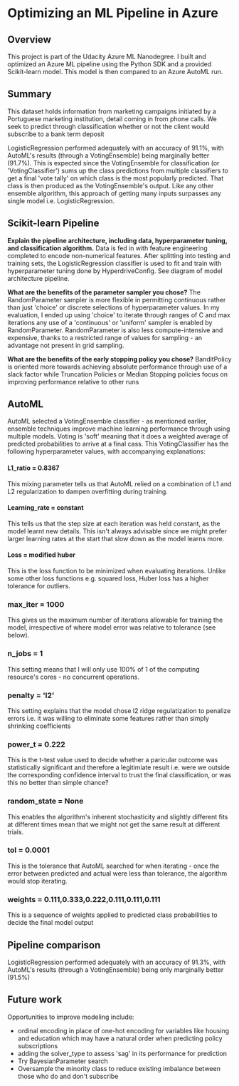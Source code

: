 # Optimizing an ML Pipeline in Azure

## Overview
This project is part of the Udacity Azure ML Nanodegree. I built and optimized an Azure ML pipeline using the Python SDK and a provided Scikit-learn model.
This model is then compared to an Azure AutoML run.

## Summary
This dataset holds information from marketing campaigns initiated by a Portuguese marketing institution, detail coming in from phone calls. We seek to predict through classification whether or not the client would subscribe to a bank term deposit

LogisticRegression performed adequately with an accuracy of 91.1%, with AutoML's results (through a VotingEnsemble) being marginally better (91.7%). This is expected since the VotingEnsemble for classification (or 'VotingClassifier') sums up the class predictions from multiple classifiers to get a final 'vote tally' on which class is the most popularly predicted. That class is then produced as the VotingEnsemble's output. Like any other ensemble algorithm, this approach of getting many inputs surpasses any single model i.e. LogisticRegression.

## Scikit-learn Pipeline
**Explain the pipeline architecture, including data, hyperparameter tuning, and classification algorithm.**
Data is fed in with feature engineering completed to encode non-numerical features. After splitting into testing and training sets, the LogisticRegression classifier is used to fit and train with hyperparameter tuning done by HyperdriveConfig.
See diagram of model architecture pipeline.

**What are the benefits of the parameter sampler you chose?**
The RandomParameter sampler is more flexible in permitting continuous rather than just 'choice' or discrete selections of hyperparameter values. In my evaluation, I ended up using 'choice' to iterate through ranges of C and max iterations any use of a 'continuous' or 'uniform' sampler is enabled by RandomParameter. RandomParameter is also less compute-intensive and expensive, thanks to a restricted range of values for sampling - an advantage not present in grid sampling.

**What are the benefits of the early stopping policy you chose?**
BanditPolicy is oriented more towards achieving absolute performance through use of a slack factor while Truncation Policies or Median Stopping policies focus on improving performance relative to other runs 

## AutoML
AutoML selected a VotingEnsemble classifier - as mentioned earlier, ensemble techniques improve machine learning performance through using multiple models. Voting is 'soft' meaning that it does a weighted average of predicted probabilities to arrive at a final cass. This VotingClassifier has the following hyperparameter values, with accompanying explanations:

#### L1_ratio = 0.8367
This mixing parameter tells us that AutoML relied on a combination of L1 and L2 regularization to dampen overfitting during training.
#### Learning_rate = constant
This tells us that the step size at each iteration was held constant, as the model learnt new details. This isn't always advisable since we might prefer larger learning rates at the start that slow down as the model learns more.
#### Loss = modified huber
This is the loss function to be minimized when evaluating iterations. Unlike some other loss functions e.g. squared loss, Huber loss has a higher tolerance for outliers.
### max_iter = 1000
This gives us the maximum number of iterations allowable for training the model, irrespective of where model error was relative to tolerance (see below).
### n_jobs = 1
This setting means that I will only use 100% of 1 of the computing resource's cores - no concurrent operations. 
### penalty = 'l2'
This setting explains that the model chose l2 ridge regulatization to penalize errors i.e. it was willing to eliminate some features rather than simply shrinking coefficients
### power_t = 0.222
This is the t-test value used to decide whether a paricular outcome was statistically significant and therefore a legitimiate result i.e. were we outside the corresponding confidence interval to trust the final classification, or was this no better than simple chance?
### random_state = None
This enables the algorithm's inherent stochasticity and slightly different fits at different times mean that we might not get the same result at different trials.
### tol = 0.0001
This is the tolerance that AutoML searched for when iterating - once the error between predicted and actual were less than tolerance, the algorithm would stop iterating. 
### weights = 0.111,0.333,0.222,0.111,0.111,0.111
This is a sequence of weights applied to predicted class probabilities to decide the final model output

## Pipeline comparison
LogisticRegression performed adequately with an accuracy of 91.3%, with AutoML's results (through a VotingEnsemble) being only marginally better (91.5%)

## Future work
Opportunities to improve modeling include: 
- ordinal encoding in place of one-hot encoding for variables like housing and education which may have a natural order when predicting policy subscriptions
- adding the solver_type to assess 'sag' in its performance for prediction
- Try BayesianParameter search
- Oversample the minority class to reduce existing imbalance between those who do and don't subscribe
